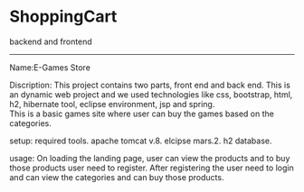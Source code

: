 # ShoppingCart
backend and frontend
**************************************************************************
Name:E-Games Store


Discription: This project contains two parts, front end and back end.
This is an dynamic web project and we used technologies like css, bootstrap, html, h2, hibernate tool, eclipse environment, jsp and spring.  
This is a basic games site where user can buy the  games based on the categories.

setup:
required tools. 
apache tomcat v.8.
elcipse mars.2.
h2 database.



usage:
On loading the landing page, user can view the products and to buy those products user need to register.
After registering the user need to login and can view the categories and can buy those products.

